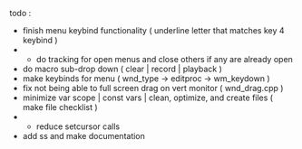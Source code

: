 todo :
- finish menu keybind functionality ( underline letter that matches key 4 keybind )
- - do tracking for open menus and close others if any are already open
- do macro sub-drop down ( clear | record | playback )
- make keybinds for menu ( wnd_type -> editproc -> wm_keydown )
- fix not being able to full screen drag on vert monitor ( wnd_drag.cpp )
- minimize var scope | const vars | clean, optimize, and create files ( make file checklist )
- - reduce setcursor calls
- add ss and make documentation
